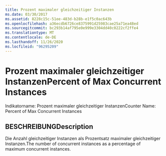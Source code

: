 ```yaml
---
title: Prozent maximaler gleichzeitiger Instanzen
ms.date: 03/30/2017
ms.assetid: 8228c15c-51ee-483d-b28b-e1f5c0ac643b
ms.openlocfilehash: a36ecdb6726ce8375991d25983cae25a71ea48ed
ms.sourcegitcommit: bc293b14af795e0e999e3304dd40c0222cf2ffe4
ms.translationtype: MT
ms.contentlocale: de-DE
ms.lasthandoff: 11/26/2020
ms.locfileid: "96295209"
---
```

# <a name="percent-of-max-concurrent-instances"></a><span data-ttu-id="46ed9-102">Prozent maximaler gleichzeitiger Instanzen</span><span class="sxs-lookup"><span data-stu-id="46ed9-102">Percent of Max Concurrent Instances</span></span>

<span data-ttu-id="46ed9-103">Indikatorname: Prozent maximaler gleichzeitiger Instanzen</span><span class="sxs-lookup"><span data-stu-id="46ed9-103">Counter Name: Percent of Max Concurrent Instances</span></span>  
  
## <a name="description"></a><span data-ttu-id="46ed9-104">BESCHREIBUNG</span><span class="sxs-lookup"><span data-stu-id="46ed9-104">Description</span></span>  

 <span data-ttu-id="46ed9-105">Die Anzahl gleichzeitiger Instanzen als Prozentsatz maximaler gleichzeitiger Instanzen.</span><span class="sxs-lookup"><span data-stu-id="46ed9-105">The number of concurrent instances as a percentage of maximum concurrent instances.</span></span>
